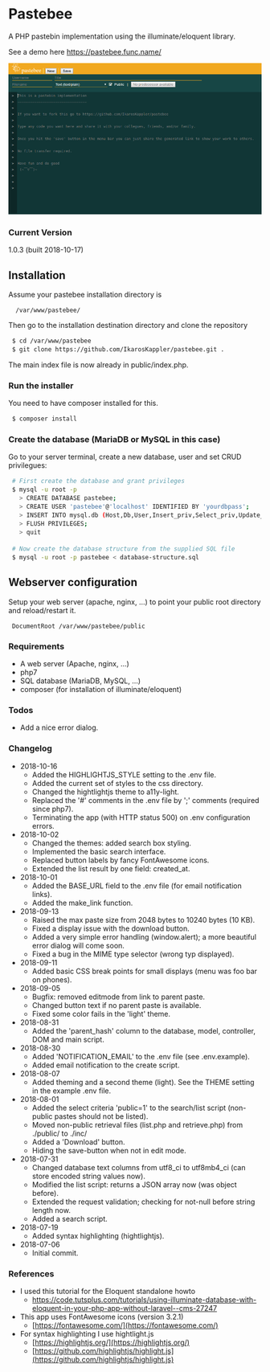 # Pastebee

A PHP pastebin implementation using the illuminate/eloquent library.

See a demo here https://pastebee.func.name/

![Screenshot of the pastebee protoype](resources/Screenshot-pastebee_20180905_0.png)


### Current Version
1.0.3 (built 2018-10-17)


## Installation

Assume your pastebee installation directory is
```
  /var/www/pastebee/
```


Then go to the installation destination directory and clone the repository
```bash
 $ cd /var/www/pastebee
 $ git clone https://github.com/IkarosKappler/pastebee.git .
```

The main index file is now already in public/index.php.


### Run the installer
You need to have composer installed for this.
```bash
 $ composer install
```


### Create the database (MariaDB or MySQL in this case)
Go to your server terminal, create a new database, user and set CRUD privilegues:
```bash
 # First create the database and grant privileges
 $ mysql -u root -p
   > CREATE DATABASE pastebee;
   > CREATE USER 'pastebee'@'localhost' IDENTIFIED BY 'yourdbpass';
   > INSERT INTO mysql.db (Host,Db,User,Insert_priv,Select_priv,Update_priv,Delete_priv) VALUES('localhost','pastebee','pastebee','Y','Y','Y','Y');
   > FLUSH PRIVILEGES;
   > quit
   
 # Now create the database structure from the supplied SQL file
 $ mysql -u root -p pastebee < database-structure.sql
```


## Webserver configuration
Setup your web server (apache, nginx, ...) to point your public root directory and reload/restart it.
```
 DocumentRoot /var/www/pastebee/public
```


### Requirements
* A web server (Apache, nginx, ...)
* php7
* SQL database (MariaDB, MySQL, ...)
* composer (for installation of illuminate/eloquent)



### Todos
* Add a nice error dialog.


### Changelog
* 2018-10-16
  * Added the HIGHLIGHTJS_STYLE setting to the .env file.
  * Added the current set of styles to the css directory.
  * Changed the hightlightjs theme to a11y-light.
  * Replaced the '#' comments in the .env file by ';' comments (required since php7).
  * Terminating the app (with HTTP status 500) on .env configuration errors.
* 2018-10-02
  * Changed the themes: added search box styling.
  * Implemented the basic search interface.
  * Replaced button labels by fancy FontAwesome icons.
  * Extended the list result by one field: created_at.
* 2018-10-01
  * Added the BASE_URL field to the .env file (for email notification links).
  * Added the make_link function.
* 2018-09-13
  * Raised the max paste size from 2048 bytes to 10240 bytes (10 KB).
  * Fixed a display issue with the download button.
  * Added a very simple error handling (window.alert); a more beautiful error dialog will come soon.
  * Fixed a bug in the MIME type selector (wrong typ displayed).
* 2018-09-11
  * Added basic CSS break points for small displays (menu was foo bar on phones).
* 2018-09-05
  * Bugfix: removed editmode from link to parent paste.
  * Changed button text if no parent paste is available.
  * Fixed some color fails in the 'light' theme.
* 2018-08-31
  * Added the 'parent_hash' column to the database, model, controller, DOM and main script.
* 2018-08-30
  * Added 'NOTIFICATION_EMAIL' to the .env file (see .env.example).
  * Added email notification to the create script.
* 2018-08-07
  * Added theming and a second theme (light). See the THEME setting in the example .env file.
* 2018-08-01
  * Added the select criteria 'public=1' to the search/list script (non-public pastes should not be listed).
  * Moved non-public retrieval files (list.php and retrieve.php) from ./public/ to ./inc/
  * Added a 'Download' button.
  * Hiding the save-button when not in edit mode.
* 2018-07-31
  * Changed database text columns from utf8_ci to utf8mb4_ci (can store encoded string values now).
  * Modified the list script: returns a JSON array now (was object before).
  * Extended the request validation; checking for not-null before string length now.
  * Added a search script.
* 2018-07-19
  * Added syntax highlighting (hightlightjs).
* 2018-07-06
  * Initial commit.
  


### References
* I used this tutorial for the Eloquent standalone howto
  * https://code.tutsplus.com/tutorials/using-illuminate-database-with-eloquent-in-your-php-app-without-laravel--cms-27247
* This app uses FontAwesome icons (version 3.2.1)
  * [https://fontawesome.com/](https://fontawesome.com/)
* For syntax highlighting I use hightlight.js
  * [https://highlightjs.org/](https://highlightjs.org/)
  * [https://github.com/highlightjs/highlight.js](https://github.com/highlightjs/highlight.js)
  